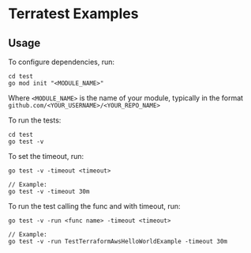 # Terratest Examples

## Usage

To configure dependencies, run:
```
cd test
go mod init "<MODULE_NAME>"
```
Where `<MODULE_NAME>` is the name of your module, typically in the format `github.com/<YOUR_USERNAME>/<YOUR_REPO_NAME>`

To run the tests:
```
cd test
go test -v
```

To set the timeout, run:
```
go test -v -timeout <timeout>

// Example:
go test -v -timeout 30m
```

To run the test calling the func and with timeout, run:
```
go test -v -run <func name> -timeout <timeout>

// Example:
go test -v -run TestTerraformAwsHelloWorldExample -timeout 30m
```
